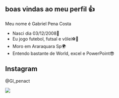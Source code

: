 ## boas vindas ao meu perfil 👍
Meu nome é Gabriel Pena Costa
-  Nasci dia 03/12/2008👶
-  Eu jogo futebol, futsal e vôlei⚽🏐
-  Moro em Araraquara Sp🌍
-  Entendo bastante de World, excel e PowerPoint😎

##  Instagram

@Gl_penact

![](https://media1.tenor.com/m/zQAnRF8rUk8AAAAd/abel-ferreira-comemorando-120-fps.gif)
